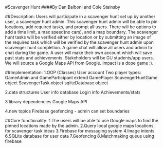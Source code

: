 #Scavenger Hunt
####By Dan Balboni and Cole Stainsby

##Description:
Users will participate in a scavenger hunt set up by another user, a scavenger hunt admin.  This scavenger hunt admin will be able to pin locations, add required tasks, and prompt all users.  There will be options to add a time limit, a max speed(no cars), and a map boundary.  The scavenger hunt tasks will be verified either by location or by submitting an image of the required task which will be verified by the scavenger hunt admin upon scavenger hunt completion.  A game chat will allow all users and admin to chat during the game.  A user will make their own account which will save past stats and achievements.  Stakeholders will be GU students/app users.  We will source a Google Maps API from Google. Impact is a dope game :).

##Implementation:
1.OOP (Classes)
User account
Two player types: GameAdmin and GameParticipant extend GamePlayer
ScavengerHuntGame object
ScavengerTask object
sqliteDatabase object

2.data structures
User info database
Login info
Achievements/stats

3.library dependencies 
Google Maps API

4.new topics
Firebase 
geofencing - admin can set boundaries


##Core functionality:
1.The users will be able to use Google maps to find the pinned locations made by the admin.
2.Query local google maps locations for scavenger task ideas
3.Firebase for messaging system
4.Image intents 
6.SQLite database for user data
7.Geofencing 
8.Matchmaking queue using firebase 

